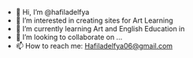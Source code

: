 - 👋 Hi, I’m @hafiladelfya
- 👀 I’m interested in creating sites for Art Learning
- 🌱 I’m currently learning Art and English Education in 
- 💞️ I’m looking to collaborate on ...
- 📫 How to reach me: Hafiladelfya06@gmail.com

<!---
hafiladelfya/hafiladelfya is a ✨ special ✨ repository because its `README.md` (this file) appears on your GitHub profile.
You can click the Preview link to take a look at your changes.
--->
